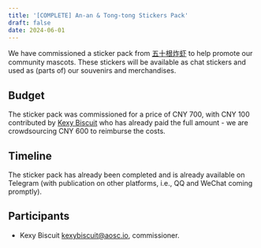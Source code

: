 ```yaml
---
title: '[COMPLETE] An-an & Tong-tong Stickers Pack'
draft: false
date: 2024-06-01
---
```


We have commissioned a sticker pack from [五十根炸虾](https://www.mihuashi.com/profiles/571437) to help promote our community mascots. These stickers will be available as chat stickers and used as (parts of) our souvenirs and merchandises.

## Budget

The sticker pack was commissioned for a price of CNY 700, with CNY 100 contributed by [Kexy Biscuit](https://github.com/KexyBiscuit) who has already paid the full amount - we are crowdsourcing CNY 600 to reimburse the costs.

## Timeline

The sticker pack has already been completed and is already available on Telegram (with publication on other platforms, i.e., QQ and WeChat coming promptly).

## Participants

- Kexy Biscuit <kexybiscuit@aosc.io>, commissioner.
